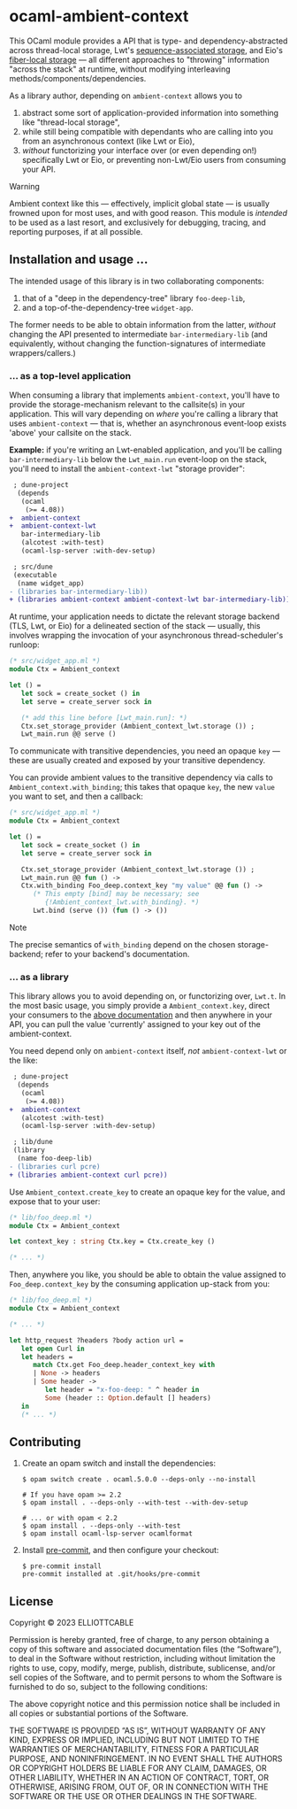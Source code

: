 ocaml-ambient-context
=====================

This OCaml module provides a API that is type- and dependency-abstracted across thread-local storage, Lwt's [sequence-associated storage](https://github.com/ocsigen/lwt/blob/cc05e2bda6c34126a3fd8d150ee7cddb3b8a440b/src/core/lwt.ml#L727-L751 "Internal documentation for Lwt's SAS mechanism"), and Eio's [fiber-local storage](https://github.com/ocaml-multicore/eio/pull/256 "ocaml-multicore/eio#256, adding a fibre-local storage API") — all different approaches to "throwing" information "across the stack" at runtime, without modifying interleaving methods/components/dependencies.

As a library author, depending on `ambient-context` allows you to

1. abstract some sort of application-provided information into something like "thread-local storage",
2. while still being compatible with dependants who are calling into you from an asynchronous context (like Lwt or Eio),
3. *without* functorizing your interface over (or even depending on!) specifically Lwt or Eio, or preventing non-Lwt/Eio users from consuming your API.

> [!WARNING]
> Ambient context like this — effectively, implicit global state — is usually frowned upon for most uses, and with good reason. This module is *intended* to be used as a last resort, and exclusively for debugging, tracing, and reporting purposes, if at all possible.

Installation and usage ...
--------------------------

The intended usage of this library is in two collaborating components:

1. that of a "deep in the dependency-tree" library `foo-deep-lib`,
2. and a top-of-the-dependency-tree `widget-app`.

The former needs to be able to obtain information from the latter, *without* changing the API presented to intermediate `bar-intermediary-lib` (and equivalently, without changing the function-signatures of intermediate wrappers/callers.)

<a name="as-a-top-level-application"></a>

### ... as a top-level application

When consuming a library that implements `ambient-context`, you'll have to provide the storage-mechanism relevant to the callsite(s) in your application. This will vary depending on *where* you're calling a library that uses `ambient-context` — that is, whether an asynchronous event-loop exists 'above' your callsite on the stack.

**Example:** if you're writing an Lwt-enabled application, and you'll be calling `bar-intermediary-lib` below the `Lwt_main.run` event-loop on the stack, you'll need to install the `ambient-context-lwt` "storage provider":

```diff
 ; dune-project
  (depends
   (ocaml
    (>= 4.08))
+  ambient-context
+  ambient-context-lwt
   bar-intermediary-lib
   (alcotest :with-test)
   (ocaml-lsp-server :with-dev-setup)
```

```diff
 ; src/dune
 (executable
  (name widget_app)
- (libraries bar-intermediary-lib))
+ (libraries ambient-context ambient-context-lwt bar-intermediary-lib))
```

At runtime, your application needs to dictate the relevant storage backend (TLS, Lwt, or Eio) for a delineated section of the stack — usually, this involves wrapping the invocation of your asynchronous thread-scheduler's runloop:

```ocaml
(* src/widget_app.ml *)
module Ctx = Ambient_context

let () =
   let sock = create_socket () in
   let serve = create_server sock in

   (* add this line before [Lwt_main.run]: *)
   Ctx.set_storage_provider (Ambient_context_lwt.storage ()) ;
   Lwt_main.run @@ serve ()
```

To communicate with transitive dependencies, you need an opaque `key` — these are usually created and exposed by your transitive dependency.

You can provide ambient values to the transitive dependency via calls to `Ambient_context.with_binding`; this takes that opaque `key`, the new `value` you want to set, and then a callback:

```ocaml
(* src/widget_app.ml *)
module Ctx = Ambient_context

let () =
   let sock = create_socket () in
   let serve = create_server sock in

   Ctx.set_storage_provider (Ambient_context_lwt.storage ()) ;
   Lwt_main.run @@ fun () ->
   Ctx.with_binding Foo_deep.context_key "my value" @@ fun () ->
      (* This empty [bind] may be necessary; see
         {!Ambient_context_lwt.with_binding}. *)
      Lwt.bind (serve ()) (fun () -> ())
```

> [!NOTE]
> The precise semantics of `with_binding` depend on the chosen storage-backend; refer to your backend's documentation.

### ... as a library

This library allows you to avoid depending on, or functorizing over, `Lwt.t`. In the most basic usage, you simply provide a `Ambient_context.key`, direct your consumers to the [above documentation](#as-a-top-level-application) and then anywhere in your API, you can pull the value 'currently' assigned to your key out of the ambient-context.

You need depend only on `ambient-context` itself, *not* `ambient-context-lwt` or the like:

```diff
 ; dune-project
  (depends
   (ocaml
    (>= 4.08))
+  ambient-context
   (alcotest :with-test)
   (ocaml-lsp-server :with-dev-setup)
```

```diff
 ; lib/dune
 (library
  (name foo-deep-lib)
- (libraries curl pcre)
+ (libraries ambient-context curl pcre))
```

Use `Ambient_context.create_key` to create an opaque key for the value, and expose that to your user:

```ocaml
(* lib/foo_deep.ml *)
module Ctx = Ambient_context

let context_key : string Ctx.key = Ctx.create_key ()

(* ... *)
```

Then, anywhere you like, you should be able to obtain the value assigned to `Foo_deep.context_key` by the consuming application up-stack from you:

```ocaml
(* lib/foo_deep.ml *)
module Ctx = Ambient_context

(* ... *)

let http_request ?headers ?body action url =
   let open Curl in
   let headers =
      match Ctx.get Foo_deep.header_context_key with
      | None -> headers
      | Some header ->
         let header = "x-foo-deep: " ^ header in
         Some (header :: Option.default [] headers)
   in
   (* ... *)
```

Contributing
------------

1. Create an opam switch and install the dependencies:

   ```console
   $ opam switch create . ocaml.5.0.0 --deps-only --no-install

   # If you have opam >= 2.2
   $ opam install . --deps-only --with-test --with-dev-setup

   # ... or with opam < 2.2
   $ opam install . --deps-only --with-test
   $ opam install ocaml-lsp-server ocamlformat
   ```

2. Install [pre-commit][], and then configure your checkout:

   ```console
   $ pre-commit install
   pre-commit installed at .git/hooks/pre-commit
   ```

[pre-commit]: <https://pre-commit.com/index.html#install> "Installation instructions for th pre-commit tool"

License
-------

Copyright © 2023 ELLIOTTCABLE

Permission is hereby granted, free of charge, to any person obtaining a copy of
this software and associated documentation files (the “Software”), to deal in
the Software without restriction, including without limitation the rights to
use, copy, modify, merge, publish, distribute, sublicense, and/or sell copies of
the Software, and to permit persons to whom the Software is furnished to do so,
subject to the following conditions:

The above copyright notice and this permission notice shall be included in all
copies or substantial portions of the Software.

THE SOFTWARE IS PROVIDED “AS IS”, WITHOUT WARRANTY OF ANY KIND, EXPRESS OR
IMPLIED, INCLUDING BUT NOT LIMITED TO THE WARRANTIES OF MERCHANTABILITY, FITNESS
FOR A PARTICULAR PURPOSE, AND NONINFRINGEMENT. IN NO EVENT SHALL THE AUTHORS OR
COPYRIGHT HOLDERS BE LIABLE FOR ANY CLAIM, DAMAGES, OR OTHER LIABILITY, WHETHER
IN AN ACTION OF CONTRACT, TORT, OR OTHERWISE, ARISING FROM, OUT OF, OR IN
CONNECTION WITH THE SOFTWARE OR THE USE OR OTHER DEALINGS IN THE SOFTWARE.
